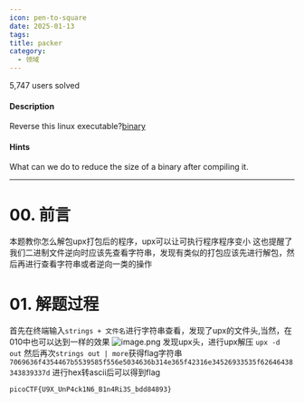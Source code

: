 ```yaml
---
icon: pen-to-square
date: 2025-01-13
tags: 
title: packer
category:
  - 领域
---
```

5,747 users solved
#### Description

Reverse this linux executable?[binary](https://artifacts.picoctf.net/c_titan/20/out)
#### Hints
What can we do to reduce the size of a binary after compiling it.

---
# 00. 前言
本题教你怎么解包upx打包后的程序，upx可以让可执行程序程序变小
这也提醒了我们二进制文件逆向时应该先查看字符串，发现有类似的打包应该先进行解包，然后再进行查看字符串或者逆向一类的操作
# 01. 解题过程
首先在终端输入`strings + 文件名`进行字符串查看，发现了upx的文件头,当然，在010中也可以达到一样的效果
![image.png](https://cdn.jsdelivr.net/gh/fakeppa/blog-img/20250113185230.png)
发现upx头，进行upx解压
`upx -d out`
然后再次`strings out | more`获得flag字符串
`7069636f4354467b5539585f556e5034636b314e365f42316e34526933535f62646438343839337d`
进行hex转ascii后可以得到flag
```
picoCTF{U9X_UnP4ck1N6_B1n4Ri3S_bdd84893}
```